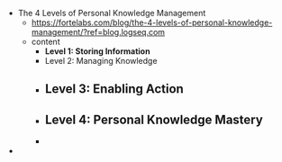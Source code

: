 - The 4 Levels of Personal Knowledge Management
	- https://fortelabs.com/blog/the-4-levels-of-personal-knowledge-management/?ref=blog.logseq.com
	- content
		- **Level 1: Storing Information**
		- Level 2: Managing Knowledge
		- ## Level 3: Enabling Action
		- ## Level 4: Personal Knowledge Mastery
		-
-